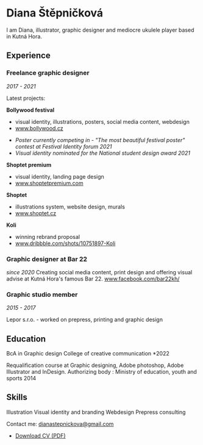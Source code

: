 <!-- Use Markdown for headings, paragraphs, lists, etc. to add structural meaning to your content. -->

# Diana Štěpničková

I am Diana, illustrator, graphic designer and mediocre ukulele player based in Kutná Hora.


## Experience

### Freelance graphic designer
*2017 - 2021*

Latest projects:

**Bollywood festival**
- visual identity, illustrations, posters, social media content, webdesign 
- www.bollywood.cz

* *Poster currently competing in - "The most beautiful festival poster" contest at Festival Identity forum 2021*
* *Visual identity nominated for the National student design award 2021* 

**Shoptet premium**
- visual identity, landing page design
- www.shoptetpremium.com

**Shoptet** 
- illustrations system, website design, murals
- www.shoptet.cz

**Koli**
- winning rebrand proposal
- www.dribbble.com/shots/10751897-Koli  

   
### Graphic designer at Bar 22
*since 2020*
Creating social media content, print design and offering visual advise at Kutná Hora's famous Bar 22.
www.facebook.com/bar22kh/


### Graphic studio member
*2015 - 2017*

Lepor s.r.o. - worked on prepress, printing and graphic design




## Education

BcA in Graphic design
College of creative communication 
*2022

Requalification course at Graphic designing, Adobe photoshop, Adobe Illustrator and InDesign.
Authorizing body : Ministry of education, youth and sports
2014



## Skills

Illustration
Visual identity and branding
Webdesign
Prepress consulting

Contact me: dianastepnickova@gmail.com

- [Download CV (PDF)](pdf/cv-2021-11-jgagne.pdf) <!-- At the top or bottom? -->
